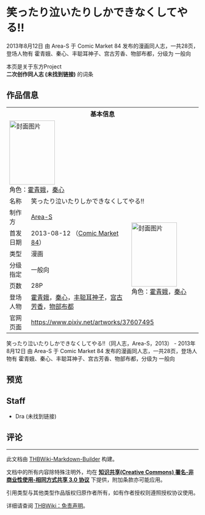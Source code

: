 # 笑ったり泣いたりしかできなくしてやる!!

<!-- source html: G:\repos\THBWiki-Markdown-Builder\THBWikiMarkdown\Temp\main\f\f7\ns0%3A%E7%AC%91%E3%81%A3%E3%81%9F%E3%82%8A%E6%B3%A3%E3%81%84%E3%81%9F%E3%82%8A%E3%81%97%E3%81%8B%E3%81%A7%E3%81%8D%E3%81%AA%E3%81%8F%E3%81%97%E3%81%A6%E3%82%84%E3%82%8B%21%21.html -->

2013年8月12日 由 Area-S 于 Comic Market 84 发布的漫画同人志，一共28页，登场人物有 霍青娥、秦心、丰聪耳神子、宫古芳香、物部布都，分级为 一般向

本页是关于东方Project  
 **二次创作同人志 (未找到链接)** 的词条

## 作品信息

<table><tbody><tr><th colspan="3">基本信息</th></tr><tr><td class="cover-artwork-mobile" colspan="2"><a href="./文件-笑ったり泣いたりしかできなくしてやる!!封面.jpg.md" class="image" title="封面图片"><img alt="封面图片" src="https://upload.thwiki.cc/thumb/f/f3/%E7%AC%91%E3%81%A3%E3%81%9F%E3%82%8A%E6%B3%A3%E3%81%84%E3%81%9F%E3%82%8A%E3%81%97%E3%81%8B%E3%81%A7%E3%81%8D%E3%81%AA%E3%81%8F%E3%81%97%E3%81%A6%E3%82%84%E3%82%8B%21%21%E5%B0%81%E9%9D%A2.jpg/119px-%E7%AC%91%E3%81%A3%E3%81%9F%E3%82%8A%E6%B3%A3%E3%81%84%E3%81%9F%E3%82%8A%E3%81%97%E3%81%8B%E3%81%A7%E3%81%8D%E3%81%AA%E3%81%8F%E3%81%97%E3%81%A6%E3%82%84%E3%82%8B%21%21%E5%B0%81%E9%9D%A2.jpg" decoding="async" loading="lazy" width="119" height="168" srcset="https://upload.thwiki.cc/thumb/f/f3/%E7%AC%91%E3%81%A3%E3%81%9F%E3%82%8A%E6%B3%A3%E3%81%84%E3%81%9F%E3%82%8A%E3%81%97%E3%81%8B%E3%81%A7%E3%81%8D%E3%81%AA%E3%81%8F%E3%81%97%E3%81%A6%E3%82%84%E3%82%8B%21%21%E5%B0%81%E9%9D%A2.jpg/178px-%E7%AC%91%E3%81%A3%E3%81%9F%E3%82%8A%E6%B3%A3%E3%81%84%E3%81%9F%E3%82%8A%E3%81%97%E3%81%8B%E3%81%A7%E3%81%8D%E3%81%AA%E3%81%8F%E3%81%97%E3%81%A6%E3%82%84%E3%82%8B%21%21%E5%B0%81%E9%9D%A2.jpg 1.5x, https://upload.thwiki.cc/thumb/f/f3/%E7%AC%91%E3%81%A3%E3%81%9F%E3%82%8A%E6%B3%A3%E3%81%84%E3%81%9F%E3%82%8A%E3%81%97%E3%81%8B%E3%81%A7%E3%81%8D%E3%81%AA%E3%81%8F%E3%81%97%E3%81%A6%E3%82%84%E3%82%8B%21%21%E5%B0%81%E9%9D%A2.jpg/238px-%E7%AC%91%E3%81%A3%E3%81%9F%E3%82%8A%E6%B3%A3%E3%81%84%E3%81%9F%E3%82%8A%E3%81%97%E3%81%8B%E3%81%A7%E3%81%8D%E3%81%AA%E3%81%8F%E3%81%97%E3%81%A6%E3%82%84%E3%82%8B%21%21%E5%B0%81%E9%9D%A2.jpg 2x" data-file-width="354" data-file-height="500"></a><div class="cover-char">角色：<a href="./霍青娥.md" title="霍青娥">霍青娥</a>，<a href="./秦心.md" title="秦心">秦心</a></div></td>
</tr><tr><td class="label">名称</td><td colspan="2"> 笑ったり泣いたりしかできなくしてやる!! </td></tr><tr><td class="label">制作方</td><td><a href="./Area-S.md" title="Area-S">Area-S</a></td><td class="cover-artwork" rowspan="6" style="min-width:168px;"><a href="./文件-笑ったり泣いたりしかできなくしてやる!!封面.jpg.md" class="image" title="封面图片"><img alt="封面图片" src="https://upload.thwiki.cc/thumb/f/f3/%E7%AC%91%E3%81%A3%E3%81%9F%E3%82%8A%E6%B3%A3%E3%81%84%E3%81%9F%E3%82%8A%E3%81%97%E3%81%8B%E3%81%A7%E3%81%8D%E3%81%AA%E3%81%8F%E3%81%97%E3%81%A6%E3%82%84%E3%82%8B%21%21%E5%B0%81%E9%9D%A2.jpg/119px-%E7%AC%91%E3%81%A3%E3%81%9F%E3%82%8A%E6%B3%A3%E3%81%84%E3%81%9F%E3%82%8A%E3%81%97%E3%81%8B%E3%81%A7%E3%81%8D%E3%81%AA%E3%81%8F%E3%81%97%E3%81%A6%E3%82%84%E3%82%8B%21%21%E5%B0%81%E9%9D%A2.jpg" decoding="async" loading="lazy" width="119" height="168" srcset="https://upload.thwiki.cc/thumb/f/f3/%E7%AC%91%E3%81%A3%E3%81%9F%E3%82%8A%E6%B3%A3%E3%81%84%E3%81%9F%E3%82%8A%E3%81%97%E3%81%8B%E3%81%A7%E3%81%8D%E3%81%AA%E3%81%8F%E3%81%97%E3%81%A6%E3%82%84%E3%82%8B%21%21%E5%B0%81%E9%9D%A2.jpg/178px-%E7%AC%91%E3%81%A3%E3%81%9F%E3%82%8A%E6%B3%A3%E3%81%84%E3%81%9F%E3%82%8A%E3%81%97%E3%81%8B%E3%81%A7%E3%81%8D%E3%81%AA%E3%81%8F%E3%81%97%E3%81%A6%E3%82%84%E3%82%8B%21%21%E5%B0%81%E9%9D%A2.jpg 1.5x, https://upload.thwiki.cc/thumb/f/f3/%E7%AC%91%E3%81%A3%E3%81%9F%E3%82%8A%E6%B3%A3%E3%81%84%E3%81%9F%E3%82%8A%E3%81%97%E3%81%8B%E3%81%A7%E3%81%8D%E3%81%AA%E3%81%8F%E3%81%97%E3%81%A6%E3%82%84%E3%82%8B%21%21%E5%B0%81%E9%9D%A2.jpg/238px-%E7%AC%91%E3%81%A3%E3%81%9F%E3%82%8A%E6%B3%A3%E3%81%84%E3%81%9F%E3%82%8A%E3%81%97%E3%81%8B%E3%81%A7%E3%81%8D%E3%81%AA%E3%81%8F%E3%81%97%E3%81%A6%E3%82%84%E3%82%8B%21%21%E5%B0%81%E9%9D%A2.jpg 2x" data-file-width="354" data-file-height="500"></a><div class="cover-char">角色：<a href="./霍青娥.md" title="霍青娥">霍青娥</a>，<a href="./秦心.md" title="秦心">秦心</a></div></td>
</tr><tr><td class="label">首发日期</td><td>2013-08-12&#160;（<a href="/展会作品列表?e=Comic+Market%2384">Comic Market 84</a>）</td></tr><tr><td class="label">类型</td><td>漫画</td></tr><tr><td class="label">分级指定</td><td>一般向</td></tr><tr><td class="label">页数</td><td>28P</td></tr><tr><td class="label">登场人物</td><td><a href="./霍青娥.md" title="霍青娥">霍青娥</a>，<a href="./秦心.md" title="秦心">秦心</a>，<a href="./丰聪耳神子.md" title="丰聪耳神子">丰聪耳神子</a>，<a href="./宫古芳香.md" title="宫古芳香">宫古芳香</a>，<a href="./物部布都.md" title="物部布都">物部布都</a></td></tr>
<tr><td class="label">官网页面</td><td colspan="2"><a rel="nofollow" class="external free" href="https://www.pixiv.net/artworks/37607495">https://www.pixiv.net/artworks/37607495</a></td></tr></tbody></table>

笑ったり泣いたりしかできなくしてやる!!（同人志，Area-S，2013） - 2013年8月12日 由 Area-S 于 Comic Market 84 发布的漫画同人志，一共28页，登场人物有 霍青娥、秦心、丰聪耳神子、宫古芳香、物部布都，分级为 一般向

## 预览

## Staff
- Dra (未找到链接)


## 评论




---

此文档由 [THBWiki-Markdown-Builder](https://github.com/Delsin-Yu/THBWiki-Markdown-Builder) 构建。

文档中的所有内容除特殊注明外，均在 [**知识共享(Creative Commons) 署名-非商业性使用-相同方式共享 3.0 协议**](https://creativecommons.org/licenses/by-sa/3.0/deed.zh-hans) 下提供，附加条款亦可能应用。

引用类型与其他类型作品版权归原作者所有，如有作者授权则遵照授权协议使用。

详细请查阅 [THBWiki：免责声明](https://thbwiki.cc/THBWiki:%E5%85%8D%E8%B4%A3%E5%A3%B0%E6%98%8E)。

